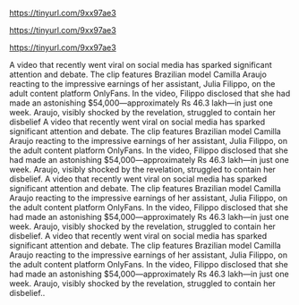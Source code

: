 https://tinyurl.com/9xx97ae3

https://tinyurl.com/9xx97ae3

https://tinyurl.com/9xx97ae3



A video that recently went viral on social media has sparked significant attention and debate. The clip features Brazilian model Camilla Araujo reacting to the impressive earnings of her assistant, Julia Filippo, on the adult content platform OnlyFans. In the video, Filippo disclosed that she had made an astonishing $54,000—approximately Rs 46.3 lakh—in just one week. Araujo, visibly shocked by the revelation, struggled to contain her disbelief
A video that recently went viral on social media has sparked significant attention and debate. The clip features Brazilian model Camilla Araujo reacting to the impressive earnings of her assistant, Julia Filippo, on the adult content platform OnlyFans. In the video, Filippo disclosed that she had made an astonishing $54,000—approximately Rs 46.3 lakh—in just one week. Araujo, visibly shocked by the revelation, struggled to contain her disbelief.
A video that recently went viral on social media has sparked significant attention and debate. The clip features Brazilian model Camilla Araujo reacting to the impressive earnings of her assistant, Julia Filippo, on the adult content platform OnlyFans. In the video, Filippo disclosed that she had made an astonishing $54,000—approximately Rs 46.3 lakh—in just one week. Araujo, visibly shocked by the revelation, struggled to contain her disbelief.
A video that recently went viral on social media has sparked significant attention and debate. The clip features Brazilian model Camilla Araujo reacting to the impressive earnings of her assistant, Julia Filippo, on the adult content platform OnlyFans. In the video, Filippo disclosed that she had made an astonishing $54,000—approximately Rs 46.3 lakh—in just one week. Araujo, visibly shocked by the revelation, struggled to contain her disbelief..
